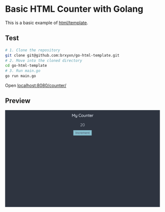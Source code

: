 # Basic HTML Counter with Golang

This is a basic example of [html/template](https://pkg.go.dev/html/template).

## Test

```sh
# 1. Clone the repository
git clone git@github.com:brxyxn/go-html-template.git
# 2. Move into the cloned directory
cd go-html-template
# 3. Run main.go
go run main.go
```

Open <a href="localhost:8080/counter/" target="_blank">localhost:8080/counter/</a>

## Preview

![preview](./images/preview.png)

